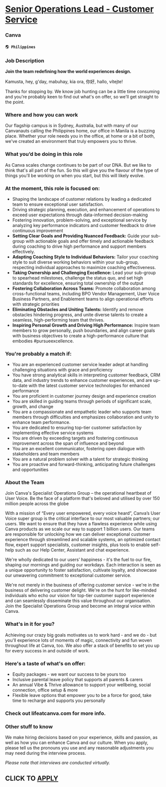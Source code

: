 # [Senior Operations Lead - Customer Service](https://www.remotewlb.com/apply/senior-operations-lead-customer-service)  
### Canva  
#### `🌎 Philippines`  

### Job Description

 **Join the team redefining how the world experiences design.**

Kamusta, hey, g'day, mabuhay, kia ora, 你好, hallo, vítejte!

Thanks for stopping by. We know job hunting can be a little time consuming and you're probably keen to find out what's on offer, so we'll get straight to the point.

### Where and how you can work

Our flagship campus is in Sydney, Australia, but with many of our Canvanauts calling the Philippines home, our office in Manila is a buzzing place. Whether your role needs you in the office, at home or a bit of both, we've created an environment that truly empowers you to thrive.

### What you’d be doing in this role

As Canva scales change continues to be part of our DNA. But we like to think that's all part of the fun. So this will give you the flavour of the type of things you'll be working on when you start, but this will likely evolve.

### At the moment, this role is focused on:

  * Shaping the landscape of customer relations by leading a dedicated team to ensure exceptional user satisfaction.
  * Driving strategic planning, execution, and enhancement of operations to exceed user expectations through data-informed decision-making
  * Fostering innovation, problem-solving, and exceptional service by analyzing key performance indicators and customer feedback to drive continuous improvement
  * **Setting Clear Goals and Providing Nuanced Feedback:** Guide your sub-group with actionable goals and offer timely and actionable feedback during coaching to drive high performance and support members effectively.
  * **Adapting Coaching Style to Individual Behaviors:** Tailor your coaching style to suit diverse working behaviors within your sub-group, respecting individual approaches to maximize coaching effectiveness.
  * **Taking Ownership and Challenging Excellence:** Lead your sub-group to spearhead milestones, challenge the status quo, and set high standards for excellence, ensuring total ownership of the output
  * **Fostering Collaboration Across Teams:** Promote collaboration among cross-functional teams, including BPO Vendor Management, User Voice Business Partners, and Enablement teams to align operational efforts with strategic priorities
  * **Eliminating Obstacles and Uniting Talents:** Identify and remove obstacles hindering progress, and unite diverse talents to create a seamless, high-performing team that thrives.
  * **Inspiring Personal Growth and Driving High Performance:** Inspire team members to grow personally, push boundaries, and align career goals with business objectives to create a high-performance culture that embodies #pursueexcellence.

### You're probably a match if:

  * You are an experienced customer service leader adept at handling challenging situations with grace and proficiency
  * You have strong analytical skills in interpreting customer feedback, CRM data, and industry trends to enhance customer experiences, and are up-to-date with the latest customer service technologies for enhanced performance
  * You are proficient in customer journey design and experience creation
  * You are skilled in guiding teams through periods of significant scale, growth, and change
  * You are a compassionate and empathetic leader who supports team members through difficulties and emphasizes collaboration and unity to enhance team performance.
  * You are dedicated to ensuring top-tier customer satisfaction by implementing effective service systems
  * You are driven by exceeding targets and fostering continuous improvement across the span of influence and beyond
  * You are an excellent communicator, fostering open dialogue with stakeholders and team members
  * You are a natural problem solver with a talent for strategic thinking
  * You are proactive and forward-thinking, anticipating future challenges and opportunities

### About the Team

Join Canva's Specialist Operations Group – the operational heartbeat of User Voice. Be the face of a platform that's beloved and utilised by over 150 million people across the globe

With a mission of “Every user empowered, every voice heard”, Canva’s User Voice super group is the critical interface to our most valuable partners; our users. We want to ensure that they have a flawless experience while using Canva products as we scale our way to support 1 billion users. Our teams are responsible for unlocking how we can deliver exceptional customer experience through streamlined and scalable systems, an optimized contact flow, expert support specialists, customer insights, plus tools to enable self-help such as our Help Center, Assistant and chat experience.

We're wholly dedicated to our users’ happiness - it's the fuel to our fire, shaping our mornings and guiding our workdays. Each interaction is seen as a unique opportunity to foster satisfaction, cultivate loyalty, and showcase our unwavering commitment to exceptional customer service.

We're not merely in the business of offering customer service - we're in the business of delivering customer delight. We're on the hunt for like-minded individuals who echo our vision for top-tier customer support experience and can seamlessly disseminate this value throughout our organisation. Join the Specialist Operations Group and become an integral voice within Canva.

### What's in it for you?

Achieving our crazy big goals motivates us to work hard - and we do - but you'll experience lots of moments of magic, connectivity and fun woven throughout life at Canva, too. We also offer a stack of benefits to set you up for every success in and outside of work.

### Here's a taste of what's on offer:

  * Equity packages - we want our success to be yours too
  * Inclusive parental leave policy that supports all parents & carers
  * An annual Vibe & Thrive allowance to support your wellbeing, social connection, office setup & more
  * Flexible leave options that empower you to be a force for good, take time to recharge and supports you personally

### Check out lifeatcanva.com for more info.

### Other stuff to know

We make hiring decisions based on your experience, skills and passion, as well as how you can enhance Canva and our culture. When you apply, please tell us the pronouns you use and any reasonable adjustments you may need during the interview process.

 _Please note that interviews are conducted virtually._

  
## CLICK TO [APPLY](https://www.remotewlb.com/apply/senior-operations-lead-customer-service)

